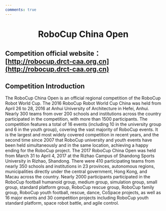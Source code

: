 ```yaml
---
comments: true
---
```


# <center>RoboCup China Open</center>

## Competition official website：[http://robocup.drct-caa.org.cn](http://robocup.drct-caa.org.cn)

## Competition Introduction

The RoboCup China Open is an official regional competition of the RoboCup Robot World Cup. The 2016 RoboCup Robot World Cup China was held from April 26 to 28, 2016 at Anhui University of Architecture in Hefei, Anhui. Nearly 300 teams from over 200 schools and institutions across the country participated in the competition, with more than 1500 participants. The competition features a total of 16 events (including 10 in the university group and 6 in the youth group), covering the vast majority of RoboCup events. It is the largest and most widely covered competition in recent years, and the second time since 2007 that RoboCup university and youth events have been held simultaneously and in the same location, achieving a happy ending for the RoboCup project.
The 2017 RoboCup China Open was held from March 31 to April 4, 2017 at the Rizhao Campus of Shandong Sports University in Rizhao, Shandong. There were 410 participating teams from nearly 350 schools and institutions in 23 provinces, autonomous regions, municipalities directly under the central government, Hong Kong, and Macau across the country. Nearly 2000 participants participated in the RoboCup football humanoid group, medium group, simulation group, small group, standard platform group, RoboCup rescue group, RoboCup family group, RoboCup youth football, rescue, dance, CoSpace projects, as well as 16 major events and 30 competition projects including RoboCup youth standard platform, space robot battle, and agile control.

